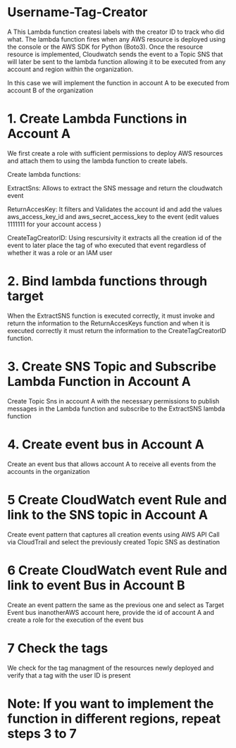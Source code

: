 # Username-Tag-Creator

A This Lambda function createsi labels with the creator ID to track who did what. The lambda function fires when any AWS resource is deployed using the console or the AWS SDK for Python (Boto3). Once the resource resource is implemented, Cloudwatch sends the event to a Topic SNS that will later be sent to the lambda function allowing it to be executed from any account and region within the organization.

In this case we will implement the function in account A to be executed from account B of the organization

# 1. Create Lambda Functions in Account A
We first create a role with sufficient permissions to deploy AWS resources and attach them to using the lambda function to create labels.

Create lambda functions:

ExtractSns: Allows to extract the SNS message and return the cloudwatch event

ReturnAccesKey: It filters and Validates the account id and add the values aws_access_key_id and aws_secret_access_key to the event (edit values 1111111 for your account access
)

CreateTagCreatorID: Using rescursivity it extracts all the creation id of the event to later place the tag of who executed that event regardless of whether it was a role or an IAM user

# 2. Bind lambda functions through target

When the ExtractSNS function is executed correctly, it must invoke and return the information to the ReturnAccesKeys function and when it is executed correctly it must return the information to the CreateTagCreatorID function.

# 3. Create SNS Topic and Subscribe Lambda Function in Account A

Create Topic Sns in account A with the necessary permissions to publish messages in the Lambda function and subscribe to the ExtractSNS lambda function

# 4. Create event bus in Account A
 Create an event bus that allows account A to receive all events from the accounts in the organization

# 5 Create CloudWatch event Rule and link to the SNS topic in Account A
 Create event pattern that captures all creation events using AWS API Call via CloudTrail and select the previously created Topic SNS as destination

# 6  Create CloudWatch event Rule and link to event Bus in Account B
  Create an event pattern the same as the previous one and select as Target Event bus inanotherAWS account here, provide the id of account A and create a role for the execution of the event bus

# 7 Check the tags
We check for the tag managment of the resources newly deployed and verify that a tag with the user ID is present


# Note: If you want to implement the function in different regions, repeat steps 3 to 7



